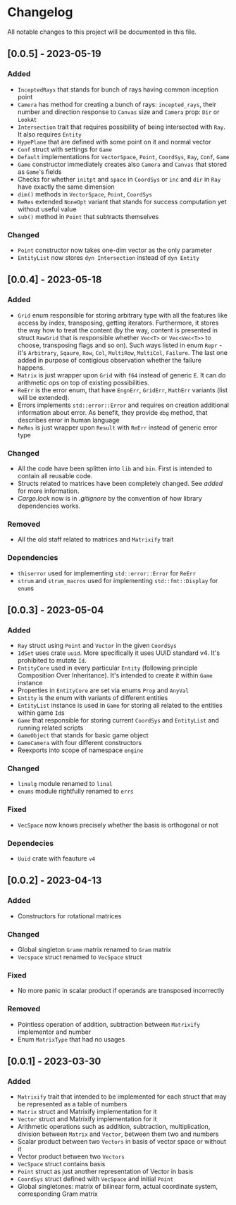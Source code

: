 # Changelog

All notable changes to this project will be documented in this file.


## [0.0.5] - 2023-05-19

### Added
- `InceptedRays` that stands for bunch of rays having common inception point
- `Camera` has method for creating a bunch of rays: `incepted_rays`, their number and direction response to `Canvas` size and `Camera` prop: `Dir` or `LookAt`
- `Intersection` trait that requires possibility of being intersected with `Ray`. It also requires `Entity`
- `HypePlane` that are defined with some point on it and normal vector
- `Conf` struct with settings for `Game`
- `Default` implementations for `VectorSpace`, `Point`, `CoordSys`, `Ray`, `Conf`, `Game`
- `Game` constructor immediately creates also `Camera` and `Canvas` that stored as `Game`'s fields
- Checks for whether `initpt` and `space` in `CoordSys` or `inc` and `dir` in `Ray` have exactly the same dimension
- `dim()` methods in `VectorSpace`, `Point`, `CoordSys`
- `ReRes` extended `NoneOpt` variant that stands for success computation yet without useful value
- `sub()` method in `Point` that subtracts themselves

### Changed
- `Point` constructor now takes one-dim vector as the only parameter
- `EntityList` now stores `dyn Intersection` instead of `dyn Entity`


## [0.0.4] - 2023-05-18

### Added
- `Grid` enum responsible for storing arbitrary type with all the features like access by index, transposing, 
getting iterators. Furthermore, it stores the way how to treat the content (by the way, content is presented in 
struct `RawGrid` that is responsible whether `Vec<T>` or `Vec<Vec<T>>` to choose, transposing flags and so on). Such ways
listed in enum `Repr` - it's `Arbitrary`, `Sqaure`, `Row`, `Col`, `MultiRow`, `MultiCol`, `Failure`. The last one added in purpose
of contigious observation whether the failure happens.
- `Matrix` is just wrapper upon `Grid` with `f64` instead of generic `E`. It can do arithmetic ops on top of existing possibilities.
- `ReErr` is the error enum, that have `EngnErr`, `GridErr`, `MathErr` variants (list will be extended).
- Errors implements `std::error::Error` and requires on creation additional information about error. As benefit, they provide `dbg`
method, that describes error in human language
- `ReRes` is just wrapper upon `Result` with `ReErr` instead of generic error type

### Changed
- All the code have been splitten into `lib` and `bin`. First is intended to contain all reusable code.
- Structs related to matrices have been completely changed. See *added* for more information.
- _Cargo.lock_ now is in _.gitignore_ by the convention of how library dependencies works.

### Removed
- All the old staff related to matrices and `Matrixify` trait

### Dependencies
- `thiserror` used for implementing `std::error::Error` for `ReErr`
- `strum` and `strum_macros` used for implementing `std::fmt::Display` for `enum`s


## [0.0.3] - 2023-05-04

### Added
- `Ray` struct using `Point` and `Vector` in the given `CoordSys`
- `IdSet` uses crate `uuid`. More specifically it uses UUID standard v4. It's prohibited to mutate `Id`. 
- `EntityCore` used in every particular `Entity` (following principle Composition Over Inheritance).
It's intended to create it within `Game` instance
- Properties in `EntityCore` are set via enums `Prop` and `AnyVal`
- `Entity` is the enum with variants of different entities
- `EntityList` instance is used in `Game` for storing all related to the entities within game `Id`s 
- `Game` that responsible for storing current `CoordSys` and `EntityList` and running related scripts
- `GameObject` that stands for basic game object
- `GameCamera` with four different constructors
- Reexports into scope of namespace `engine`

### Changed
- `linalg` module renamed to `linal`
- `enums` module rightfully renamed to `errs`

### Fixed
- `VecSpace` now knows precisely whether the basis is orthogonal or not

### Dependecies
- `Uuid` crate with feauture `v4`


## [0.0.2] - 2023-04-13

### Added
- Constructors for rotational matrices

### Changed
- Global singleton ```Gramm``` matrix renamed to ```Gram``` matrix
- ```Vecspace``` struct renamed to ```VecSpace``` struct

### Fixed
- No more panic in scalar product if operands are transposed incorrectly

### Removed
- Pointless operation of addition, subtraction between ```Matrixify``` implementor and number
- Enum ```MatrixType``` that had no usages


## [0.0.1] - 2023-03-30

### Added

- ```Matrixify``` trait that intended to be implemented for each struct
that may be represented as a table of numbers
- ```Matrix``` struct and Matrixify implementation for it
- ```Vector``` struct and Matrixify implementation for it
- Arithmetic operations such as addition, subtraсtion, multiplication,
division between ```Matrix``` and ```Vector```, between them two and numbers
- Scalar product between two ```Vectors``` in basis of vector space or without it
- Vector product between two ```Vectors```
- ```VecSpace``` struct contains basis
- ```Point``` struct as just another representation of Vector in basis
- ```CoordSys``` struct defined with ```VecSpace``` and initial ```Point```
- Global singletones: matrix of bilinear form, actual coordinate system,
corresponding Gram matrix